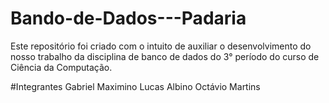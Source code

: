 # Bando-de-Dados---Padaria
Este repositório foi criado com o intuito de auxiliar o desenvolvimento do nosso trabalho da disciplina de banco de dados do 3° período do curso de Ciência da Computação.

#Integrantes
Gabriel Maximino
Lucas Albino
Octávio Martins 
